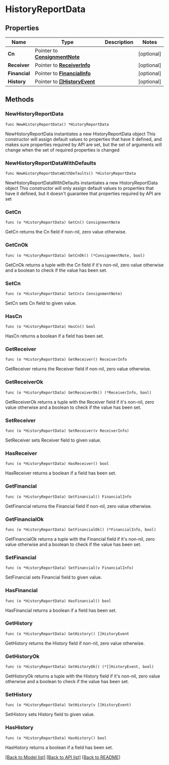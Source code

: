# HistoryReportData

## Properties

Name | Type | Description | Notes
------------ | ------------- | ------------- | -------------
**Cn** | Pointer to [**ConsignmentNote**](ConsignmentNote.md) |  | [optional] 
**Receiver** | Pointer to [**ReceiverInfo**](ReceiverInfo.md) |  | [optional] 
**Financial** | Pointer to [**FinancialInfo**](FinancialInfo.md) |  | [optional] 
**History** | Pointer to [**[]HistoryEvent**](HistoryEvent.md) |  | [optional] 

## Methods

### NewHistoryReportData

`func NewHistoryReportData() *HistoryReportData`

NewHistoryReportData instantiates a new HistoryReportData object
This constructor will assign default values to properties that have it defined,
and makes sure properties required by API are set, but the set of arguments
will change when the set of required properties is changed

### NewHistoryReportDataWithDefaults

`func NewHistoryReportDataWithDefaults() *HistoryReportData`

NewHistoryReportDataWithDefaults instantiates a new HistoryReportData object
This constructor will only assign default values to properties that have it defined,
but it doesn't guarantee that properties required by API are set

### GetCn

`func (o *HistoryReportData) GetCn() ConsignmentNote`

GetCn returns the Cn field if non-nil, zero value otherwise.

### GetCnOk

`func (o *HistoryReportData) GetCnOk() (*ConsignmentNote, bool)`

GetCnOk returns a tuple with the Cn field if it's non-nil, zero value otherwise
and a boolean to check if the value has been set.

### SetCn

`func (o *HistoryReportData) SetCn(v ConsignmentNote)`

SetCn sets Cn field to given value.

### HasCn

`func (o *HistoryReportData) HasCn() bool`

HasCn returns a boolean if a field has been set.

### GetReceiver

`func (o *HistoryReportData) GetReceiver() ReceiverInfo`

GetReceiver returns the Receiver field if non-nil, zero value otherwise.

### GetReceiverOk

`func (o *HistoryReportData) GetReceiverOk() (*ReceiverInfo, bool)`

GetReceiverOk returns a tuple with the Receiver field if it's non-nil, zero value otherwise
and a boolean to check if the value has been set.

### SetReceiver

`func (o *HistoryReportData) SetReceiver(v ReceiverInfo)`

SetReceiver sets Receiver field to given value.

### HasReceiver

`func (o *HistoryReportData) HasReceiver() bool`

HasReceiver returns a boolean if a field has been set.

### GetFinancial

`func (o *HistoryReportData) GetFinancial() FinancialInfo`

GetFinancial returns the Financial field if non-nil, zero value otherwise.

### GetFinancialOk

`func (o *HistoryReportData) GetFinancialOk() (*FinancialInfo, bool)`

GetFinancialOk returns a tuple with the Financial field if it's non-nil, zero value otherwise
and a boolean to check if the value has been set.

### SetFinancial

`func (o *HistoryReportData) SetFinancial(v FinancialInfo)`

SetFinancial sets Financial field to given value.

### HasFinancial

`func (o *HistoryReportData) HasFinancial() bool`

HasFinancial returns a boolean if a field has been set.

### GetHistory

`func (o *HistoryReportData) GetHistory() []HistoryEvent`

GetHistory returns the History field if non-nil, zero value otherwise.

### GetHistoryOk

`func (o *HistoryReportData) GetHistoryOk() (*[]HistoryEvent, bool)`

GetHistoryOk returns a tuple with the History field if it's non-nil, zero value otherwise
and a boolean to check if the value has been set.

### SetHistory

`func (o *HistoryReportData) SetHistory(v []HistoryEvent)`

SetHistory sets History field to given value.

### HasHistory

`func (o *HistoryReportData) HasHistory() bool`

HasHistory returns a boolean if a field has been set.


[[Back to Model list]](../README.md#documentation-for-models) [[Back to API list]](../README.md#documentation-for-api-endpoints) [[Back to README]](../README.md)


